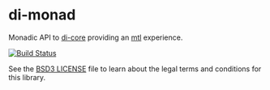 # di-monad

Monadic API to [di-core](https://hackage.haskell.org/package/di-core)
providing an [mtl](https://hackage.haskell.org/package/mtl) experience.

[![Build Status](https://travis-ci.org/k0001/di.svg?branch=master)](https://travis-ci.org/k0001/di)

See the [BSD3 LICENSE](https://github.com/k0001/di/blob/master/di-monad/LICENSE.txt)
file to learn about the legal terms and conditions for this library.

